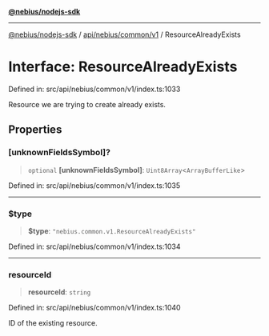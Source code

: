 [**@nebius/nodejs-sdk**](../../../../../README.md)

---

[@nebius/nodejs-sdk](../../../../../README.md) / [api/nebius/common/v1](../README.md) / ResourceAlreadyExists

# Interface: ResourceAlreadyExists

Defined in: src/api/nebius/common/v1/index.ts:1033

Resource we are trying to create already exists.

## Properties

### \[unknownFieldsSymbol\]?

> `optional` **\[unknownFieldsSymbol\]**: `Uint8Array`\<`ArrayBufferLike`\>

Defined in: src/api/nebius/common/v1/index.ts:1035

---

### $type

> **$type**: `"nebius.common.v1.ResourceAlreadyExists"`

Defined in: src/api/nebius/common/v1/index.ts:1034

---

### resourceId

> **resourceId**: `string`

Defined in: src/api/nebius/common/v1/index.ts:1040

ID of the existing resource.
